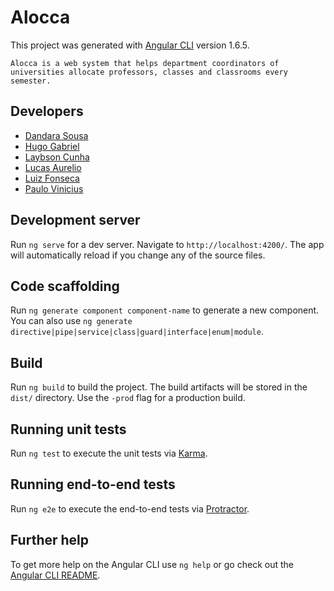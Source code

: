 # Alocca

This project was generated with [Angular CLI](https://github.com/angular/angular-cli) version 1.6.5.

`Alocca is a web system that helps department coordinators of universities allocate professors, classes and classrooms every  semester.`

## Developers

* [Dandara Sousa](https://github.com/dandaramcsousa)
* [Hugo Gabriel](https://github.com/hugogbs)
* [Laybson Cunha](https://github.com/laybson)
* [Lucas Aurelio](https://github.com/LucasAurelio)
* [Luiz Fonseca](https://github.com/fonluiz)
* [Paulo Vinicius](https://github.com/paul0vinicius)

## Development server

Run `ng serve` for a dev server. Navigate to `http://localhost:4200/`. The app will automatically reload if you change any of the source files.

## Code scaffolding

Run `ng generate component component-name` to generate a new component. You can also use `ng generate directive|pipe|service|class|guard|interface|enum|module`.

## Build

Run `ng build` to build the project. The build artifacts will be stored in the `dist/` directory. Use the `-prod` flag for a production build.

## Running unit tests

Run `ng test` to execute the unit tests via [Karma](https://karma-runner.github.io).

## Running end-to-end tests

Run `ng e2e` to execute the end-to-end tests via [Protractor](http://www.protractortest.org/).

## Further help

To get more help on the Angular CLI use `ng help` or go check out the [Angular CLI README](https://github.com/angular/angular-cli/blob/master/README.md).
